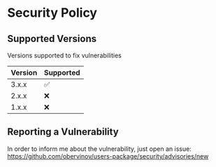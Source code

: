 # Security Policy

## Supported Versions

Versions supported to fix vulnerabilities

| Version | Supported          |
| ------- | ------------------ |
| 3.x.x   | :white_check_mark: |
| 2.x.x   | :x:                |
| 1.x.x   | :x:                |

## Reporting a Vulnerability

In order to inform me about the vulnerability, just open an issue: https://github.com/obervinov/users-package/security/advisories/new